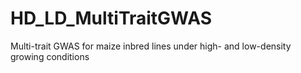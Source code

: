 # HD_LD_MultiTraitGWAS
Multi-trait GWAS for maize inbred lines under high- and low-density growing conditions
